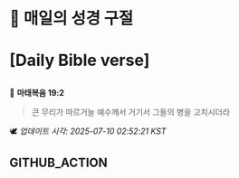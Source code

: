 # 🙏 매일의 성경 구절
# [Daily Bible verse]
##
<!-- START_BIBLE_VERSE -->
📖 **마태복음 19:2**
> 큰 무리가 따르거늘 예수께서 거기서 그들의 병을 고치시더라

🕊️ _업데이트 시각: 2025-07-10 02:52:21 KST_
  <!-- END_BIBLE_VERSE -->
## GITHUB_ACTION
